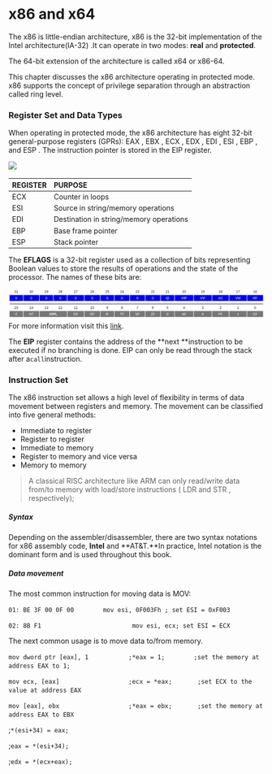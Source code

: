 # x86 and x64

The x86 is little-endian architecture, x86 is the 32-bit implementation of the Intel architecture\(IA-32\) .It can operate in two modes: **real** and **protected**.

The 64-bit extension of the architecture is called x64 or x86-64.

This chapter discusses the x86 architecture operating in protected mode. x86 supports the concept of privilege separation through an abstraction called ring level.

### Register Set and Data Types

When operating in protected mode, the x86 architecture has eight 32-bit general-purpose registers \(GPRs\): EAX , EBX , ECX , EDX , EDI , ESI , EBP , and ESP . The instruction pointer is stored in the EIP register.

![](http://www.c-jump.com/CIS77/asm_images/gp_registers.jpg)

| **REGISTER** | **PURPOSE** |
| :--- | :--- |
| ECX | Counter in loops |
| ESI | Source in string/memory operations |
| EDI | Destination in string/memory operations |
| EBP | Base frame pointer |
| ESP | Stack pointer |

The **EFLAGS** is a 32-bit register used as a collection of bits representing Boolean values to store the results of operations and the state of the processor. The names of these bits are:

![](/assets/Selection_007.png) For more information visit this [link](https://en.wikibooks.org/wiki/X86_Assembly/X86_Architecture#EFLAGS_Register).

The **EIP** register contains the address of the **next **instruction to be executed if no branching is done. EIP can only be read through the stack after a`call`instruction.

### Instruction Set

The x86 instruction set allows a high level of flexibility in terms of data movement between registers and memory. The movement can be classified into five general methods:

* Immediate to register
* Register to register
* Immediate to memory
* Register to memory and vice versa
* Memory to memory

> A classical RISC architecture like ARM can only read/write data from/to memory with load/store instructions \( LDR and STR , respectively\);

##### Syntax

Depending on the assembler/disassembler, there are two syntax notations for x86 assembly code, **Intel** and **AT&T.**In practice, Intel notation is the dominant form and is used throughout this book.

##### Data movement

The most common instruction for moving data is MOV:

`01: BE 3F 00 0F 00        mov esi, 0F003Fh ; set ESI = 0xF003`

`02: 8B F1                         mov esi, ecx; set ESI = ECX`

The next common usage is to move data to/from memory.

`mov dword ptr [eax], 1           ;*eax = 1;        ;set the memory at address EAX to 1;`

`mov ecx, [eax]                   ;ecx = *eax;       ;set ECX to the value at address EAX`

`mov [eax], ebx                   ;*eax = ebx;       ;set the memory at address EAX to EBX`

;`*(esi+34) = eax;`

;`eax = *(esi+34);`

;`edx = *(ecx+eax);`

